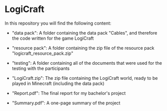 # LogiCraft

In this repository you will find the following content:

- "data pack":      A folder containing the data pack "Cables", and therefore the code written for the game LogiCraft
- "resource pack":  A folder containing the zip file of the resource pack "logicraft_resource_pack.zip"
- "testing":        A folder containing all of the documents that were used for the testing with the participants
- "LogiCraft.zip":  The zip file containing the LogiCraft world, ready to be played in Minecraft (including the data pack)

- "Report.pdf":     The final report for my bachelor's project
- "Summary.pdf":    A one-page summary of the project